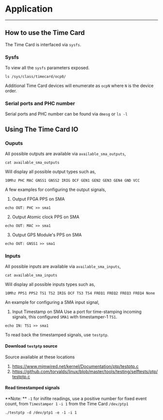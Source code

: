# Application

<!-- 

https://opencomputeproject.github.io/Time-Appliance-Project/docs/time-card/usage

-->

---
## How to use the Time Card
The Time Card is interfaced via `sysfs`.

### Sysfs

To view all the `sysfs` parameters exposed.
```
ls /sys/class/timecard/ocp0/
```
Additional Time Card devices will enumerate as `ocpN` where `N` is the device order.

### Serial ports and PHC number

Serial ports and PHC number can be found via `dmesg` or `ls -l`

## Using The Time Card IO

### Ouputs

All possible outputs are available via `available_sma_outputs`,
```
cat available_sma_outputs
```

Will display all possible output types such as,
```
10Mhz PHC MAC GNSS1 GNSS2 IRIG DCF GEN1 GEN2 GEN3 GEN4 GND VCC
```

A few examples for configuring the output signals,

1. Output FPGA PPS on SMA
```
echo OUT: PHC >> sma1
```

2. Output Atomic clock PPS on SMA
```
echo OUT: MAC >> sma1
```

3. Output GPS Module's PPS on SMA
```
echo OUT: GNSS1 >> sma1
```

### Inputs

All possible inputs are available via `available_sma_inputs`,
```
cat available_sma_inputs
```

Will display all possible inputs types such as,
```
10Mhz PPS1 PPS2 TS1 TS2 IRIG DCF TS3 TS4 FREQ1 FREQ2 FREQ3 FREQ4 None
```

An example for configuring a SMA input signal,

1. Input Timestamp on SMA
Use a port for time-stamping incoming signals, this configured `SMA1` with timestamper-1 `TS1`.
```
echo IN: TS1 >> sma1
```

To read back the timestamped signals, use `testptp`.
#### Download `testptp` source

Source available at these locations
1. https://www.mjmwired.net/kernel/Documentation/ptp/testptp.c
2. https://github.com/torvalds/linux/blob/master/tools/testing/selftests/ptp/testptp.c

#### Read timestamped signals
**Note: ** `-1` for inifite readings, use a positive number for fixed event count, from `Timestamper 1` `-i 1` from the Time Card `/dev/ptp1`
```
./testptp -d /dev/ptp1 -e -1 -i 1
```
